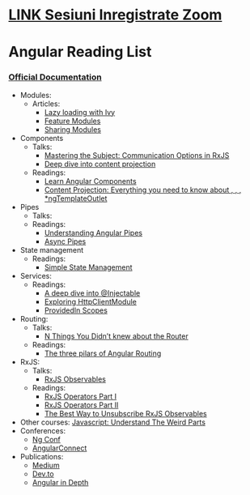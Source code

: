# [LINK Sesiuni Inregistrate Zoom](https://creativeconcepttech-my.sharepoint.com/:f:/g/personal/cosmin_cctech_ai1/Eltw8vCUEZxHq3k0ilWXKWQBEg6mVtzXSkMIaGLWQmQe1w?e=ftFo8X)

# Angular Reading List

### [Official Documentation](https://angular.io/docs)
- Modules:
    - Articles:
        - [Lazy loading with Ivy](https://medium.com/angular-in-depth/lazy-loading-angular-modules-with-ivy-92c3a890eae1)
        - [Feature Modules](https://angular.io/guide/feature-modules)
        - [Sharing Modules](https://angular.io/guide/sharing-ngmodules)
- Components
    - Talks:
        - [Mastering the Subject: Communication Options in RxJS](https://www.youtube.com/watch?v=_q-HL9YX_pk)
        - [Deep dive into content projection](https://www.youtube.com/watch?v=PTwKhxLZ3jI&t=25s)
    - Readings:
        - [Learn Angular Components](https://indepth.dev/lean-angular-components#component-level-services--19/)
        - [Content Projection: Everything you need to know about <ng-template>, <ng-container>, <ng-content>, *ngTemplateOutlet](https://medium.com/free-code-camp/everything-you-need-to-know-about-ng-template-ng-content-ng-container-and-ngtemplateoutlet-4b7b51223691)
- Pipes
    - Talks:
    - Readings:
        - [Understanding Angular Pipes](https://itnext.io/understanding-angular-pipes-5d1154f57d4f)
        - [Async Pipes](https://medium.com/angular-in-depth/angular-question-rxjs-subscribe-vs-async-pipe-in-component-templates-c956c8c0c794)
- State management
    - Readings:
        - [Simple State Management](https://dev.to/avatsaev/simple-state-management-in-angular-with-only-services-and-rxjs-41p8)
- Services:
    - Readings:
        - [A deep dive into @Injectable](https://indepth.dev/a-deep-dive-into-injectable-and-providedin-in-ivy/)
        - [Exploring HttpClientModule](https://indepth.dev/exploring-the-httpclientmodule-in-angular/)
        - [ProvidedIn Scopes](https://indepth.dev/angulars-root-and-any-provider-scopes/)
- Routing:
    - Talks:
        - [N Things You Didn’t knew about the Router](https://www.youtube.com/watch?v=LaIAHOSKHCQ)
    - Readings:
        - [The three pilars of Angular Routing](https://indepth.dev/the-three-pillars-of-angular-routing-angular-router-series-introduction#the-lifecycle-of-a-router--2/)
- RxJS:
    - Talks:
        - [RxJS Observables](https://www.youtube.com/watch?v=q--U25yPTrA)
    - Readings:
        - [RxJS Operators Part I](https://codeburst.io/rx-js-operators-part-i-8d7a76218059)
        - [RxJS Operators Part II](https://medium.com/angular-in-depth/rx-js-operators-part-ii-673e62813cee)
        - [The Best Way to Unsubscribe RxJS Observables](https://medium.com/angular-in-depth/the-best-way-to-unsubscribe-rxjs-observable-in-the-angular-applications-d8f9aa42f6a0)
- Other courses:
    [Javascript: Understand The Weird Parts](https://www.udemy.com/course/understand-javascript/)
- Conferences:
    - [Ng Conf](https://www.youtube.com/user/ngconfvideos/videos)
    - [AngularConnect](https://www.youtube.com/channel/UCzrskTiT_ObAk3xBkVxMz5g/videos)
- Publications:
    - [Medium](https://medium.com)
    - [Dev.to](https://dev.to)
    - [Angular in Depth](https://indepth.dev/)
